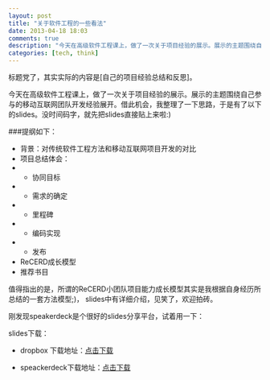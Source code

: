 ```yaml
---
layout: post
title: "关于软件工程的一些看法"
date: 2013-04-18 18:03
comments: true
description: "今天在高级软件工程课上，做了一次关于项目经验的展示。展示的主题围绕自己参与的移动互联网团队开发经验展开。借此机会，我整理了一下思路，于是有了以下的slides。没时间码字，就先把slides直接贴上来啦:)"
categories: [tech, think]
---
```

标题党了，其实实际的内容是[自己的项目经验总结和反思]。

今天在高级软件工程课上，做了一次关于项目经验的展示。展示的主题围绕自己参与的移动互联网团队开发经验展开。借此机会，我整理了一下思路，于是有了以下的slides。没时间码字，就先把slides直接贴上来啦:)

<!--more-->

###提纲如下：

* 背景：对传统软件工程方法和移动互联网项目开发的对比
* 项目总结体会：
* * 协同目标
* * 需求的确定
* * 里程碑
* * 编码实现
* * 发布 
* ReCERD成长模型
* 推荐书目

值得指出的是，所谓的ReCERD小团队项目能力成长模型其实是我根据自身经历所总结的一套方法模型;)， slides中有详细介绍，见笑了，欢迎拍砖。

刚发现speakerdeck是个很好的slides分享平台，试着用一下：
<script async class="speakerdeck-embed" data-slide="1" data-id="a4e4c53097650130957c1e87fe6147c9" data-ratio="1.2994923857868" src="//speakerdeck.com/assets/embed.js"></script>



slides下载：

* dropbox 下载地址：[点击下载](https://www.dropbox.com/s/0b084ccqao8igq8/course-slides.pdf)

* speackerdeck下载地址：[点击下载](https://speakerdeck.com/biaobiaoqi/thinking-in-software-engineering?slide=1)
